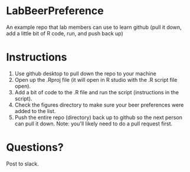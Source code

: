 # LabBeerPreference
An example repo that lab members can use to learn github (pull it down, add a little bit of R code, run, and push back up)

# Instructions
1. Use github desktop to pull down the repo to your machine
2. Open up the .Rproj file (it will open in R studio with the .R script file open). 
3. Add a bit of code to the .R file and run the script (instructions in the script). 
4. Check the figures directory to make sure your beer preferences were added to the list.
5. Push the entire repo (directory) back up to github so the next person can pull it down. Note: you'll likely need to do a pull request first. 

# Questions?

Post to slack. 
